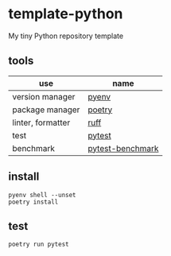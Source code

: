 # template-python

My tiny Python repository template

## tools

| use | name |
|---|---|
| version manager | [pyenv](https://github.com/pyenv/pyenv) |
| package manager | [poetry](https://github.com/python-poetry/poetry) |
| linter, formatter | [ruff](https://github.com/astral-sh/ruff) |
| test | [pytest](https://github.com/pytest-dev/pytest) |
| benchmark | [pytest-benchmark](https://github.com/ionelmc/pytest-benchmark) |

## install

```shell
pyenv shell --unset
poetry install
```

## test

```shell
poetry run pytest
```
